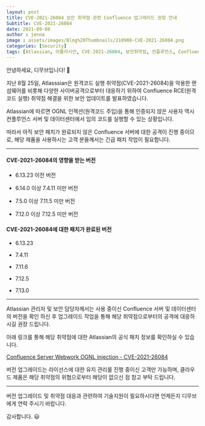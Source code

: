 ```yaml
---
layout: post
title: CVE-2021-26084 보안 취약점 관련 Confluence 업그레이드 권장 안내 
Subtitle: CVE-2021-26084
date: 2021-09-08
author : jenna
image : assets/images/Blog%20Thumbnails/210908-CVE-2021-26084.png
categories: [Security]
tags: [Atlassian, 아틀라시안, CVE-2021-26084, 보안취약점, 컨플루언스, Confluence, 보안패치]
---
```




안녕하세요, 디무브입니다! 🎈

지난 8월 25일, Atlasssian은 원격코드 실행 취약점(CVE-2021-26084)을 악용한 랜섬웨어를 비롯해 다양한 사이버공격으로부터 대응하기 위하여 Confluence RCE(원격 코드 실행) 취약점 해결을 위한 보안 업데이트를 발표하였습니다.

Atlassian에 따르면 OGNL 인젝션(원격코드 주입)을 통해 인증되지 않은 사용자 역시 컨플루언스 서버 및 데이터센터에서 임의 코드를 실행할 수 있는 상황입니다.

따라서 아직 보안 패치가 완료되지 않은 Confluence 서버에 대한 공격이 진행 중이므로, 해당 제품을 사용하시는 고객 분들께서는 긴급 패치 작업이 필요합니다.

---

#### CVE-2021-26084의 영향을 받는 버전

-   6.13.23 이전 버전
    
-   6.14.0 이상 7.4.11 미만 버전
    
-   7.5.0 이상 7.11.5 미만 버전
    
-   7.12.0 이상 7.12.5 미만 버전


#### CVE-2021-26084에 대한 패치가 완료된 버전

-   6.13.23

-   7.4.11

-   7.11.6

-   7.12.5

-   7.13.0    

---

Atlassian 관리자 및 보안 담당자께서는 사용 중이신 Confluence 서버 및 데이터센터의 버전을 확인 하신 후 업그레이드 작업을 통해 해당 취약점으로부터의 공격에 대응하시길 권장 드립니다.

아래 링크를 통해 해당 취약점에 대한 Atlassian의 공식 패치 정보를 확인하실 수 있습니다.

[Confluence Server Webwork OGNL injection - CVE-2021-26084](https://jira.atlassian.com/browse/CONFSERVER-67940?error=login_required&error_description=Login+required&state=44bb4091-3e97-43fc-ba0b-9b0886a7357b "https://jira.atlassian.com/browse/CONFSERVER-67940?error=login_required&error_description=Login+required&state=44bb4091-3e97-43fc-ba0b-9b0886a7357b")

버전 업그레이드는 라이선스에 대한 유지 관리를 진행 중이신 고객만 가능하며, 클라우드 제품은 해당 취약점의 위협으로부터 해당이 없으신 점 참고 부탁 드립니다.

---

버전 업그레이드 및 취약점 대응과 관련하여 기술지원이 필요하시다면 언제든지 디무브에게 연락 주시기 바랍니다.


감사합니다. 😃
